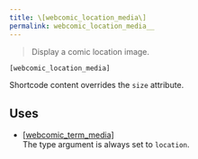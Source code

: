 ```yaml
---
title: \[webcomic_location_media\]
permalink: webcomic_location_media__
---
```


> Display a comic location image.

```php
[webcomic_location_media]
```

Shortcode content overrides the `size` attribute.

## Uses
- [[webcomic_term_media]](webcomic_term_media__)  
The type argument is always set to `location`.
